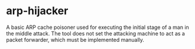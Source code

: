 # arp-hijacker
A basic ARP cache poisoner used for executing the initial stage of a man in the middle attack. The tool does not set the attacking machine to act as a packet forwarder, which must be implemented manually.